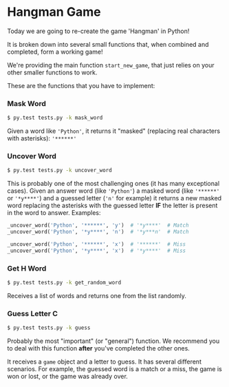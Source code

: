 # Hangman Game

Today we are going to re-create the game 'Hangman' in Python!

It is broken down into several small functions that, when combined and
completed, form a working game!

We're providing the main function `start_new_game`, that just relies on your other smaller functions to work.

These are the functions that you have to implement:

### Mask Word

```bash
$ py.test tests.py -k mask_word
```

Given a word like `'Python'`, it returns it "masked" (replacing real characters with asterisks): `'******'`


### Uncover Word

```bash
$ py.test tests.py -k uncover_word
```

This is probably one of the most challenging ones (it has many exceptional cases). Given an answer word (like `'Python'`) a masked word (like `'******'` or `'*y****'`) and a guessed letter (`'n'` for example) it returns a new masked word replacing the asterisks with the guessed letter **IF** the letter is present in the word to answer. Examples:

```python
_uncover_word('Python', '******', 'y')  # '*y****'  # Match
_uncover_word('Python', '*y****', 'n')  # '*y***n'  # Match

_uncover_word('Python', '******', 'x')  # '******'  # Miss
_uncover_word('Python', '*y****', 'x')  # '*y****'  # Miss
```

### Get H Word

```bash
$ py.test tests.py -k get_random_word
```

Receives a list of words and returns one from the list randomly.


### Guess Letter C

```bash
$ py.test tests.py -k guess
```

Probably the most "important" (or "general") function. We recommend you to deal with this function **after** you've completed the other ones.

It receives a `game` object and a letter to guess. It has several different scenarios. For example, the guessed word is a match or a miss, the game is won or lost, or the game was already over.
